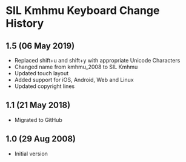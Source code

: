 SIL Kmhmu Keyboard Change History
=======================

1.5 (06 May 2019)
-----------------
* Replaced shift+u and shift+y with appropriate Unicode Characters
* Changed name from kmhmu_2008 to SIL Kmhmu
* Updated touch layout
* Added support for iOS, Android, Web and Linux
* Updated copyright lines

1.1 (21 May 2018)
-----------------
* Migrated to GitHub

1.0 (29 Aug 2008)
-----------------
* Initial version
